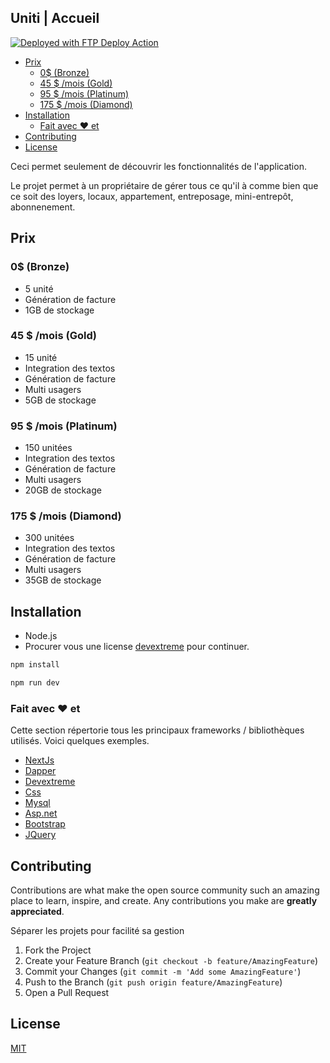 ## Uniti | Accueil

[<img alt="Deployed with FTP Deploy Action" src="https://img.shields.io/badge/Deployed With-FTP DEPLOY ACTION-%3CCOLOR%3E?style=for-the-badge&color=0077b6">](https://github.com/SamKirkland/FTP-Deploy-Action)

- [Prix](#prix)
  * [0$ (Bronze)](#0---bronze-)
  * [45 $ /mois (Gold)](#45----mois--gold-)
  * [95 $ /mois (Platinum)](#95----mois--platinum-)
  * [175 $ /mois (Diamond)](#175----mois--diamond-)
- [Installation](#installation)
  * [Fait avec ❤️ et](#fait-avec----et)
- [Contributing](#contributing)
- [License](#license)

Ceci permet seulement de découvrir les fonctionnalités de l'application.

Le projet permet à un propriétaire de gérer tous ce qu'il à comme bien que ce soit des loyers, locaux, appartement, entreposage, mini-entrepôt, abonnenement.

## Prix

### 0$ (Bronze) 
- 5 unité
- Génération de facture
- 1GB de stockage

### 45 $ /mois (Gold) 
- 15 unité
- Integration des textos
- Génération de facture
- Multi usagers
- 5GB de stockage


### 95 $ /mois (Platinum) 
- 150 unitées
- Integration des textos
- Génération de facture
- Multi usagers
- 20GB de stockage

### 175 $ /mois (Diamond)
- 300 unitées
- Integration des textos
- Génération de facture
- Multi usagers
- 35GB de stockage





## Installation
- Node.js
- Procurer vous une license [devextreme](https://js.devexpress.com/) pour continuer.

```bash
npm install

npm run dev
```

### Fait avec ❤️ et

Cette section répertorie tous les principaux frameworks / bibliothèques utilisés. Voici quelques exemples.

* [NextJs]()
* [Dapper](https://dapper-tutorial.net/dapper)
* [Devextreme](https://js.devexpress.com/)
* [Css](https://www.w3schools.com/css/)
* [Mysql](https://www.mysql.com/)
* [Asp.net](https://dotnet.microsoft.com/en-us/apps/aspnet)
* [Bootstrap](https://getbootstrap.com)
* [JQuery](https://jquery.com)


## Contributing

Contributions are what make the open source community such an amazing place to learn, inspire, and create. Any contributions you make are **greatly appreciated**.

Séparer les projets pour facilité sa gestion

1. Fork the Project
2. Create your Feature Branch (`git checkout -b feature/AmazingFeature`)
3. Commit your Changes (`git commit -m 'Add some AmazingFeature'`)
4. Push to the Branch (`git push origin feature/AmazingFeature`)
5. Open a Pull Request


## License
[MIT](https://choosealicense.com/licenses/mit/)

